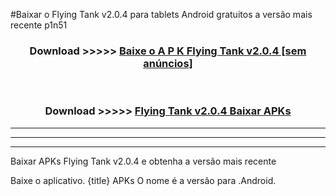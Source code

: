 #Baixar o Flying Tank v2.0.4  para tablets Android gratuitos a versão mais recente p1n51


<div align="center">
<h3>Download >>>>> <a href="https://pt-web.web.app/?pt= Flying Tank v2.0.4">Baixe o A P K Flying Tank v2.0.4 [sem anúncios]</a></h3><br>

<h3>Download >>>>> <a href="https://pt-web.web.app/?pt= Flying Tank v2.0.4">Flying Tank v2.0.4 Baixar APKs</a></h3>
</div>

----------------------------------------------------------

----------------------------------------------------------

----------------------------------------------------------

Baixar APKs Flying Tank v2.0.4 e obtenha a versão mais recente

Baixe o aplicativo. {title} APKs O nome é a versão para .Android.



